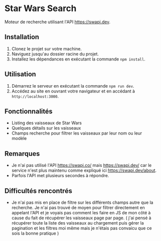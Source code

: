 # Star Wars Search

Moteur de recherche utilisant l'API https://swapi.dev.

## Installation

1. Clonez le projet sur votre machine.
2. Naviguez jusqu'au dossier racine du projet.
3. Installez les dépendances en exécutant la commande `npm install`.

## Utilisation

1. Démarrez le serveur en exécutant la commande `npm run dev`.
2. Accédez au site en ouvrant votre navigateur et en accédant à `http://localhost:3000`.

## Fonctionnalités

- Listing des vaisseaux de Star Wars
- Quelques détails sur les vaisseaux
- Champs recherche pour filtrer les vaisseaux par leur nom ou leur modèle

## Remarques

- Je n'ai pas utilisé l'API https://swapi.co/ mais https://swapi.dev/ car le service n'est plus maintenu comme expliqué ici https://swapi.dev/about.
- Parfois l'API met plusieurs secondes à répondre.

## Difficultés rencontrés

- Je n'ai pas mis en place de filtre sur les différents champs autre que la recherche. Je n'ai pas trouvé de moyen pour filtrer directement en appelant l'API et je voyais pas comment les faire en JS de mon côté à cause du fait de récupérer les vaisseaux page par page. ( j'ai pensé à récupérer toute la liste des vaisseaux au chargement puis gérer la pagination et les filtres moi même mais je n'étais pas convaicu que ce sois la bonne pratique )